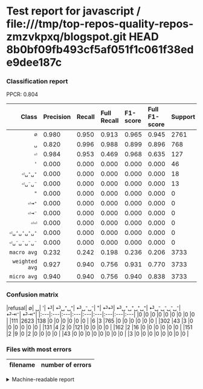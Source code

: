 # Test report for javascript / file:///tmp/top-repos-quality-repos-zmzvkpxq/blogspot.git HEAD 8b0bf09fb493cf5af051f1c061f38ede9dee187c

### Classification report

PPCR: 0.804

| Class | Precision | Recall | Full Recall | F1-score | Full F1-score | Support | Full Support | PPCR |
|------:|:----------|:-------|:------------|:---------|:---------|:--------|:-------------|:-----|
| `∅` | 0.980| 0.950| 0.913| 0.965| 0.945| 2761| 2872| 0.961 |
| `␣` | 0.820| 0.996| 0.988| 0.899| 0.896| 768| 774| 0.992 |
| `⏎` | 0.984| 0.953| 0.469| 0.968| 0.635| 127| 258| 0.492 |
| `'` | 0.000| 0.000| 0.000| 0.000| 0.000| 46| 348| 0.132 |
| `⏎␣⁺␣⁺` | 0.000| 0.000| 0.000| 0.000| 0.000| 18| 180| 0.100 |
| `⏎␣⁻␣⁻` | 0.000| 0.000| 0.000| 0.000| 0.000| 13| 164| 0.079 |
| `"` | 0.000| 0.000| 0.000| 0.000| 0.000| 0| 0| 0.000 |
| `⏎⇥⁺` | 0.000| 0.000| 0.000| 0.000| 0.000| 0| 0| 0.000 |
| `⏎⇥⁻` | 0.000| 0.000| 0.000| 0.000| 0.000| 0| 0| 0.000 |
| `⏎⏎` | 0.000| 0.000| 0.000| 0.000| 0.000| 0| 43| 0.000 |
| `⏎␣⁺␣⁺␣⁺␣⁺` | 0.000| 0.000| 0.000| 0.000| 0.000| 0| 0| 0.000 |
| `⏎␣⁻␣⁻␣⁻␣⁻` | 0.000| 0.000| 0.000| 0.000| 0.000| 0| 3| 0.000 |
| `macro avg` | 0.232| 0.242| 0.198| 0.236| 0.206| 3733| 4642| 0.804 |
| `weighted avg` | 0.927| 0.940| 0.756| 0.931| 0.770| 3733| 4642| 0.804 |
| `micro avg` | 0.940| 0.940| 0.756| 0.940| 0.838| 3733| 4642| 0.804 |

### Confusion matrix

|refusal|  ∅| ␣| '| ⏎| ⏎␣⁺␣⁺| ⏎␣⁻␣⁻| "| ⏎⏎| ⏎␣⁺␣⁺␣⁺␣⁺| ⏎␣⁻␣⁻␣⁻␣⁻| ⏎⇥⁻| ⏎⇥⁺| 
|:---|:---|:---|:---|:---|:---|:---|:---|:---|
|0 |0 |0 |0 |0 |0 |0 |0 |0 |
|111 |2623 |138 |0 |0 |0 |0 |0 |0 |
|6 |3 |765 |0 |0 |0 |0 |0 |0 |
|302 |43 |3 |0 |0 |0 |0 |0 |0 |
|131 |4 |2 |0 |121 |0 |0 |0 |0 |
|162 |2 |16 |0 |0 |0 |0 |0 |0 |
|151 |2 |9 |0 |2 |0 |0 |0 |0 |
|43 |0 |0 |0 |0 |0 |0 |0 |0 |
|3 |0 |0 |0 |0 |0 |0 |0 |0 |

### Files with most errors

| filename | number of errors|
|:----:|:-----|

<details>
    <summary>Machine-readable report</summary>
```json
{
  "cl_report": {"\"": {"f1-score": 0.0, "precision": 0.0, "recall": 0.0, "support": 0}, "\u0027": {"f1-score": 0.0, "precision": 0.0, "recall": 0.0, "support": 46}, "macro avg": {"f1-score": 0.23601365010608602, "precision": 0.2319586412145004, "recall": 0.24157231374103919, "support": 3733}, "micro avg": {"f1-score": 0.9399946423787838, "precision": 0.9399946423787838, "recall": 0.9399946423787838, "support": 3733}, "weighted avg": {"f1-score": 0.9314885487997161, "precision": 0.9268553807163362, "recall": 0.9399946423787838, "support": 3733}, "\u2205": {"f1-score": 0.9646929018021332, "precision": 0.9798281658573029, "recall": 0.9500181093806592, "support": 2761}, "\u23ce": {"f1-score": 0.968, "precision": 0.983739837398374, "recall": 0.952755905511811, "support": 127}, "\u23ce\u21e5\u207a": {"f1-score": 0.0, "precision": 0.0, "recall": 0.0, "support": 0}, "\u23ce\u21e5\u207b": {"f1-score": 0.0, "precision": 0.0, "recall": 0.0, "support": 0}, "\u23ce\u23ce": {"f1-score": 0.0, "precision": 0.0, "recall": 0.0, "support": 0}, "\u23ce\u2423\u207a\u2423\u207a": {"f1-score": 0.0, "precision": 0.0, "recall": 0.0, "support": 18}, "\u23ce\u2423\u207a\u2423\u207a\u2423\u207a\u2423\u207a": {"f1-score": 0.0, "precision": 0.0, "recall": 0.0, "support": 0}, "\u23ce\u2423\u207b\u2423\u207b": {"f1-score": 0.0, "precision": 0.0, "recall": 0.0, "support": 13}, "\u23ce\u2423\u207b\u2423\u207b\u2423\u207b\u2423\u207b": {"f1-score": 0.0, "precision": 0.0, "recall": 0.0, "support": 0}, "\u2423": {"f1-score": 0.8994708994708994, "precision": 0.819935691318328, "recall": 0.99609375, "support": 768}},
  "cl_report_full": {"\"": {"f1-score": 0.0, "precision": 0.0, "recall": 0.0, "support": 0}, "\u0027": {"f1-score": 0.0, "precision": 0.0, "recall": 0.0, "support": 348}, "macro avg": {"f1-score": 0.20640629041919353, "precision": 0.2319586412145004, "recall": 0.19755543139498896, "support": 4642}, "micro avg": {"f1-score": 0.8379701492537314, "precision": 0.9399946423787838, "recall": 0.7559241706161137, "support": 4642}, "weighted avg": {"f1-score": 0.7696668446786561, "precision": 0.7976091330183845, "recall": 0.7559241706161137, "support": 4642}, "\u2205": {"f1-score": 0.9453955667687871, "precision": 0.9798281658573029, "recall": 0.9133008356545961, "support": 2872}, "\u23ce": {"f1-score": 0.6351706036745407, "precision": 0.983739837398374, "recall": 0.4689922480620155, "support": 258}, "\u23ce\u21e5\u207a": {"f1-score": 0.0, "precision": 0.0, "recall": 0.0, "support": 0}, "\u23ce\u21e5\u207b": {"f1-score": 0.0, "precision": 0.0, "recall": 0.0, "support": 0}, "\u23ce\u23ce": {"f1-score": 0.0, "precision": 0.0, "recall": 0.0, "support": 43}, "\u23ce\u2423\u207a\u2423\u207a": {"f1-score": 0.0, "precision": 0.0, "recall": 0.0, "support": 180}, "\u23ce\u2423\u207a\u2423\u207a\u2423\u207a\u2423\u207a": {"f1-score": 0.0, "precision": 0.0, "recall": 0.0, "support": 0}, "\u23ce\u2423\u207b\u2423\u207b": {"f1-score": 0.0, "precision": 0.0, "recall": 0.0, "support": 164}, "\u23ce\u2423\u207b\u2423\u207b\u2423\u207b\u2423\u207b": {"f1-score": 0.0, "precision": 0.0, "recall": 0.0, "support": 3}, "\u2423": {"f1-score": 0.8963093145869947, "precision": 0.819935691318328, "recall": 0.9883720930232558, "support": 774}},
  "ppcr": 0.8041792330891857
}
```
</details>
